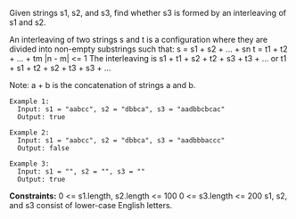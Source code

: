 Given strings s1, s2, and s3, find whether s3 is formed by an interleaving of s1 and s2.

An interleaving of two strings s and t is a configuration where they are divided into non-empty substrings such that:
  s = s1 + s2 + ... + sn
  t = t1 + t2 + ... + tm
  |n - m| <= 1
  The interleaving is s1 + t1 + s2 + t2 + s3 + t3 + ... or t1 + s1 + t2 + s2 + t3 + s3 + ...

Note: a + b is the concatenation of strings a and b.

```
Example 1:
  Input: s1 = "aabcc", s2 = "dbbca", s3 = "aadbbcbcac"
  Output: true

Example 2:
  Input: s1 = "aabcc", s2 = "dbbca", s3 = "aadbbbaccc"
  Output: false

Example 3:
  Input: s1 = "", s2 = "", s3 = ""
  Output: true
``` 

**Constraints:**
  0 <= s1.length, s2.length <= 100
  0 <= s3.length <= 200
  s1, s2, and s3 consist of lower-case English letters.